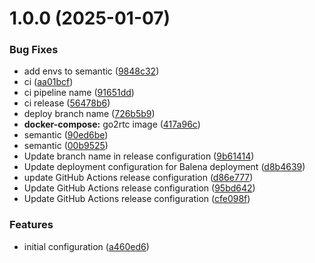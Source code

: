 # 1.0.0 (2025-01-07)


### Bug Fixes

* add envs to semantic ([9848c32](https://github.com/BrunoTCouto/balena-go2rtc/commit/9848c3267aa8c10234e118e65f04ea829174ba13))
* ci ([aa01bcf](https://github.com/BrunoTCouto/balena-go2rtc/commit/aa01bcf8dcb599d61b073f73f4dfb6b422bf4cf7))
* ci pipeline name ([91651dd](https://github.com/BrunoTCouto/balena-go2rtc/commit/91651dd0540ad140cc0a70b6833f316735babc0f))
* ci release ([56478b6](https://github.com/BrunoTCouto/balena-go2rtc/commit/56478b61bc80d0887d90843942c80e786acab4d8))
* deploy branch name ([726b5b9](https://github.com/BrunoTCouto/balena-go2rtc/commit/726b5b9f2cd3bbe9863aca71e525e2fbf9521b0f))
* **docker-compose:** go2rtc image ([417a96c](https://github.com/BrunoTCouto/balena-go2rtc/commit/417a96c7c7736f7cb46b56ee340a370aa305fe2b))
* semantic ([90ed6be](https://github.com/BrunoTCouto/balena-go2rtc/commit/90ed6bef65243c93ca9ab7755995415f1437253c))
* semantic ([00b9525](https://github.com/BrunoTCouto/balena-go2rtc/commit/00b9525a4730239c203d4d8a54426ee1609723c1))
* Update branch name in release configuration ([9b61414](https://github.com/BrunoTCouto/balena-go2rtc/commit/9b61414177fa1ab6c3ef2a92f9bf725260a28cd3))
* Update deployment configuration for Balena deployment ([d8b4639](https://github.com/BrunoTCouto/balena-go2rtc/commit/d8b4639288cae88e617304dfbe1126ba55944e83))
* update GitHub Actions release configuration ([d86e777](https://github.com/BrunoTCouto/balena-go2rtc/commit/d86e777959dcf0814d08551b1b70d277c1440942))
* Update GitHub Actions release configuration ([95bd642](https://github.com/BrunoTCouto/balena-go2rtc/commit/95bd64252b0832613c6aca90095bb3a4851836e5))
* Update GitHub Actions release configuration ([cfe098f](https://github.com/BrunoTCouto/balena-go2rtc/commit/cfe098f7e0cdf82c1eee4aa4791342578d8c7349))


### Features

* initial configuration ([a460ed6](https://github.com/BrunoTCouto/balena-go2rtc/commit/a460ed651ca36db5b7c8b36a4b2985ef06649526))
